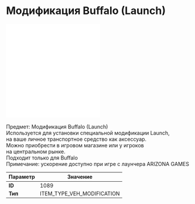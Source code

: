 # Модификация Buffalo (Launch)

![Item Image](../img/1089.webp?raw=true)

Предмет: Модификация Buffalo (Launch)<br>Используется для установки специальной модификации Launch,<br>на ваше личное транспортное средство как аксессуар.<br>Можно приобрести в игровом магазине или у игроков<br>на центральном рынке.<br>Подходит только для Buffalo<br>Примечание: ускорение доступно при игре с лаунчера ARIZONA GAMES


| Параметр | Значение |
|----------|----------|
| **ID** | 1089 |
| **Тип** | ITEM_TYPE_VEH_MODIFICATION |

